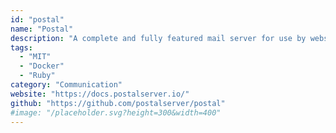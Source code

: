```yaml
---
id: "postal"
name: "Postal"
description: "A complete and fully featured mail server for use by websites & web servers."
tags:
  - "MIT"
  - "Docker"
  - "Ruby"
category: "Communication"
website: "https://docs.postalserver.io/"
github: "https://github.com/postalserver/postal"
#image: "/placeholder.svg?height=300&width=400"
---
```


